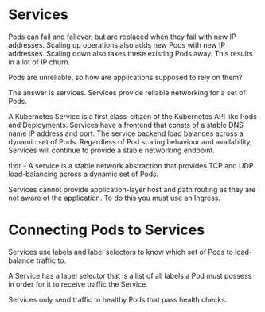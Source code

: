 # Services

Pods can fail and fallover, but are replaced when they fail with new IP addresses. Scaling up operations also adds new Pods with new IP addresses. Scaling down also takes these existing Pods away. This results in a lot of IP churn.

Pods are unreliable, so how are applications supposed to rely on them?

The answer is services. Services provide reliable networking for a set of Pods.

A Kubernetes Service is a first class-citizen of the Kubernetes API like Pods and Deployments. Services have a frontend that consts of a stable DNS name IP address and port. The service backend load balances across a dynamic set of Pods. Regardless of Pod scaling behaviour and availability, Services will continue to provide a stable networking endpoint.

tl:dr - A service is a stable network abstraction that provides TCP and UDP load-balancing across a dynamic set of Pods.

Services cannot provide application-layer host and path routing as they are not aware of the application. To do this you must use an Ingress.

# Connecting Pods to Services

Services use labels and label selectors to know which set of Pods to load-balance traffic to.

A Service has a label selector that is a list of all labels a Pod must possess in order for it to receive traffic the Service.

Services only send traffic to healthy Pods that pass health checks.